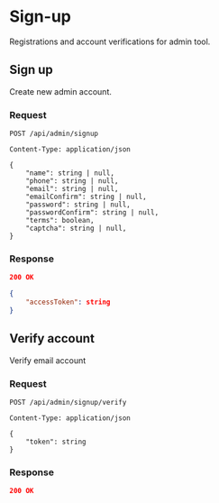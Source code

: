 # Sign-up

Registrations and account verifications for admin tool.

## Sign up

Create new admin account.

### Request

```http
POST /api/admin/signup

Content-Type: application/json

{
    "name": string | null,
    "phone": string | null,
    "email": string | null,
    "emailConfirm": string | null,
    "password": string | null,
    "passwordConfirm": string | null,
    "terms": boolean,
    "captcha": string | null,
}
```

### Response

```json
200 OK

{
    "accessToken": string
}
```

## Verify account

Verify email account

### Request

```http
POST /api/admin/signup/verify

Content-Type: application/json

{
    "token": string
}
```

### Response

```json
200 OK
```
